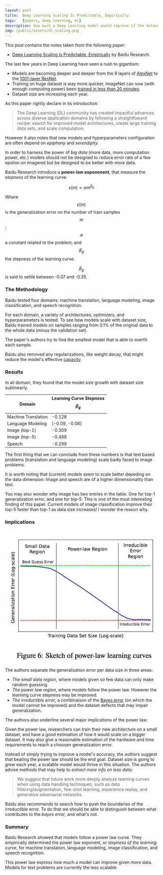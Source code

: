 ```yaml
---
layout: post
title:  Deep Learning Scaling Is Predictable, Empirically
tags:   [papers, deep_learning, ml]
description: How much a Deep Learning model would improve if the dataset size increase?
img: /public/assets/dl_scaling.png
---
```


This post contains the notes taken from the following paper:

- [Deep Learning Scaling Is Predictable, Empirically](https://arxiv.org/abs/1712.00409)
by Baidu Research.

The last few years in Deep Learning have seen a rush to gigantism:

- Models are becoming deeper and deeper from the 8 layers of [AlexNet](https://papers.nips.cc/paper/4824-imagenet-classification-with-deep-convolutional-neural-networks.pdf)
to the [1001-layer ResNet](https://arxiv.org/abs/1603.05027).
- Training on huge dataset is way more quicker, ImageNet can now (with enough
computing power) been [trained in less than 20 minutes](https://arxiv.org/abs/1709.05011).
- Dataset size are increasing each year.

As this paper rightly declare in its introduction:

> The Deep Learning (DL) community has created impactful advances across diverse
> application domains by following a straightfoward recipe: search for improved
> model architectures, create large training data sets, and scale computation.

However it also notes that new models and hyperparameters configuration are
often depend on *epiphany* and *serendipity*.

In order to harness the power of *big data* (more data, more computation power,
etc.) models should not be designed to reduce error rate of a few epsilon on
Imagenet but be designed to be better with more data.

Baidu Research introduce a **power-law expononent**, that measure the *stepness*
of the learning curve:

$$\epsilon(m) \propto \alpha m^{\beta_g}$$

Where $$\epsilon(m)$$ is the generalization error on the number of train samples
$$m$$; $$\alpha$$ a constant related to the problem; and $$\beta_g$$ the stepness
of the learning curve.

$$\beta_g$$ is said to settle between -0.07 and -0.35.

### The Methodology

Baidu tested four domains: machine translation, language modeling, image
classification, and speech recognition.

For each domain, a variety of architectures, optimizers, and hyperparameters is
tested. To see how models scale with dataset size, Baidu trained models on samples
ranging from 0.1% of the original data to the whole data (minus the validation set).

The paper's authors try to find the smallest model that is able to overfit each
sample.

Baidu also removed any regularizations, like weight decay, that might reduce
the model's effective [capacity](https://en.wikipedia.org/wiki/VC_dimension).

### Results

In all domain, they found that the model size growth with dataset size sublinearly.

| Domain | Learning Curve Stepness $$\beta_g$$ |
|--------|---------------------------|
| Machine Translation | -0.128 |
| Language Modeling | [-0.09, -0.06] |
| Image (top-1) | -0.309 |
| Image (top-5) | -0.488 |
| Speech | -0.299 |

The first thing that we can conclude from these numbers is that text based
problems (translation and language modeling) scale badly faced to image problems.

It is worth noting that (current) models seem to scale better depeding on the data
dimension: Image and speech are of a higher dimensionality than text.

You may also wonder why image has two entries in the table. One for top-1 generalization
error, and one for top-5. This is one of the most interesting finding of this paper.
Current models of image classification improve their top-5 faster than top-1 as data
size increases! I wonder the reason why.

### Implications

![Power law curve](/public/assets/power_law_curve.png)

The authors separate the generalization error per data size in three areas:

- *The small data region*, where models given so few data can only make random
guessing.
- *The power law region*, where models follow the power law. However the learning
curve stepness may be improved.
- *The irreductible error*, a combinaison of the [Bayes error](https://en.wikipedia.org/wiki/Bayes_error_rate)
 (on which the model cannot be improved) and the dataset defects that may impair
 generalization.

The authors also underline several major implications of the power law:

Given the power law, researchers can train their new architecture on a small dataset,
and have a good estimation of how it would scale on a bigger dataset.
It may also give a reasonable estimation of the hardware and time requirements
to reach a choosen generalization error.

Instead of simply trying to improve a model's accuracy, the authors suggest that
beating the power law should be the end goal. Dataset size is going to grow
each year, a scalable model would thrive in this situation. The authors advise
methods that may help to *extract more info on less data*:

> We suggest that future work more deeply analyze learning curves when using data
> handling techniques, such as data filtering/augmentation, few-shot learning,
> experience replay, and generative adversarial networks.

Baidu also recommends to search how to push the boundaries of the irreductible
error. To do that we should be able to distinguish between what contributes to
the *bayes error*, and what's not.

### Summary

Baidu Research showed that models follow a power law curve. They empirically
determined the power law exponent, or *stepness of the learning curve*, for
machine translation, language modeling, image classification, and speech recognition.

This power law express how much a model can improve given more data.
Models for text problems are currently the less scalable.
